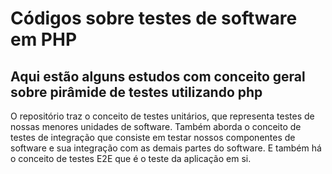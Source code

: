 # Códigos sobre testes de software em PHP

## Aqui estão alguns estudos com conceito geral sobre pirâmide de testes utilizando php

O repositório traz o conceito de testes unitários, que representa testes de nossas menores unidades de software. Também aborda o conceito de testes de integração que consiste em testar nossos componentes de software e sua integração com as demais partes do software. E também há o conceito de testes E2E que é o teste da aplicação em si. 